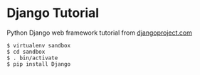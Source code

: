 Django Tutorial
===============

Python Django web framework tutorial from [djangoproject.com](https://docs.djangoproject.com/en/1.7/intro/tutorial01/)

    $ virtualenv sandbox
    $ cd sandbox
    $ . bin/activate
    $ pip install Django

